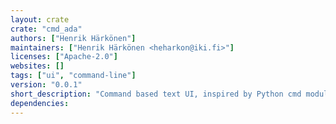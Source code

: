 ```yaml
---
layout: crate
crate: "cmd_ada"
authors: ["Henrik Härkönen"]
maintainers: ["Henrik Härkönen <heharkon@iki.fi>"]
licenses: ["Apache-2.0"]
websites: []
tags: ["ui", "command-line"]
version: "0.0.1"
short_description: "Command based text UI, inspired by Python cmd module"
dependencies: 
---
```



